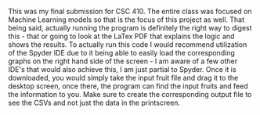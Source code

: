 This was my final submission for CSC 410.  The entire class was focused on Machine Learning models so that is the focus of this project as well.  That being said, 
actually running the program is definitely the right way to digest this - that or going to look at the LaTex PDF that explains the logic and shows the results.  To actually run 
this code I would recommend utilization of the Spyder IDE due to it being able to easily load the corresponding graphs on the right hand side of the screen - I am aware of a few 
other IDE's that would also achieve this, I am just partial to Spyder.  Once it is downloaded, you would simply take the input fruit file and drag it to the desktop screen, once 
there, the program can find the input fruits and feed the information to you.  Make sure to create the corresponding output file to see the CSVs and not just the data in the 
printscreen.
